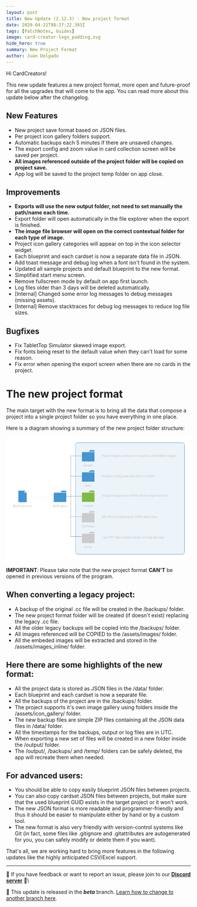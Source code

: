 ```yaml
---
layout: post
title: New Update (2.12.3) - New project format
date: 2020-04-21T08:27:22.393Z
tags: [PatchNotes, Guides]
image: card-creator-logo_padding.svg
hide_hero: true
summary: New Project Format
author: Juan Delgado
---
```

Hi CardCreators!

This new update features a new project format, more open and future-proof for all the upgrades that will come to the app. You can read more about this update below after the changelog.

## New Features
- New project save format based on JSON files.
- Per project icon gallery folders support.
- Automatic backups each 5 minutes if there are unsaved changes.
- The export config and zoom value in card collection screen will be saved per project.
- **All images referenced outside of the project folder will be copied on project save.**
- App log will be saved to the project temp folder on app close.


## Improvements
- **Exports will use the new output folder, not need to set manually the path/name each time.**
- Export folder will open automatically in the file explorer when the export is finished.
- **The image file browser will open on the correct contextual folder for each type of image.**
- Project icon gallery categories will appear on top in the icon selector widget.
- Each blueprint and each cardset is now a separate data file in JSON.
- Add toast message and debug log when a font isn't found in the system.
- Updated all sample projects and default blueprint to the new format.
- Simplified start menu screen.
- Remove fullscreen mode by default on app first launch.
- Log files older than 3 days will be deleted automatically.
- [Internal] Changed some error log messages to debug messages (missing assets).
- [Internal] Remove stacktraces for debug log messages to reduce log file sizes.


## Bugfixes
- Fix TabletTop Simulator skewed image export.
- Fix fonts being reset to the default value when they can't load for some reason.
- Fix error when opening the export screen when there are no cards in the project.



# The new project format

The main target with the new format is to bring all the data that compose a project into a single project folder so you have everything in one place.

Here is a diagram showing a summary of the new project folder structure:

![](/img/upload/project_format.png)

**IMPORTANT**: Please take note that the new project format **CAN'T** be opened in previous versions of the program.

## When converting a legacy project:
- A backup of the original .cc file will be created in the /backups/ folder.
- The new project format folder will be created (if doesn't exist) replacing the legacy .cc file.
- All the older legacy backups will be copied into the /backups/ folder.
- All images referenced will be COPIED to the /assets/images/ folder.
- All the embeded images will be extracted and stored in the /assets/images_inline/ folder.


## Here there are some highlights of the new format:
- All the project data is stored as JSON files in the /data/ folder.
- Each blueprint and each cardset is now a separate file.
- All the backups of the project are in the /backups/ folder.
- The project supports it's own image gallery using folders inside the /assets/icon_gallery/ folder.
- The new backup files are simple ZIP files containing all the JSON data files in /data/ folder.
- All the timestamps for the backups, output or log files are in UTC.
- When exporting a new set of files will be created in a new folder inside the /output/ folder.
- The /output/, /backups/ and /temp/ folders can be safely deleted, the app will recreate them when needed.


## For advanced users:
- You should be able to copy easily blueprint JSON files between projects.
- You can also copy cardset JSON files between projects, but make sure that the used blueprint GUID exists in the target project or it won't work.
- The new JSON format is more readable and programmer-friendly and thus it should be easier to manipulate either by hand or by a custom tool.
- The new format is also very friendly with version-control systems like Git (in fact, some files like .gitignore and .gitattributes are autogenerated for you, you can safely modify or delete them if you want).


That's all, we are working hard to bring more features in the following updates like the highly anticipated CSV/Excel support.

---

📌 If you have feedback or want to report an issue, please join to our **[Discord server](http://discord.gg/pixelatto)** 💬\

📌 This update is released in the ***beta*** branch. [Learn how to change to another branch here](/blog/beta-and-legacy-versions).